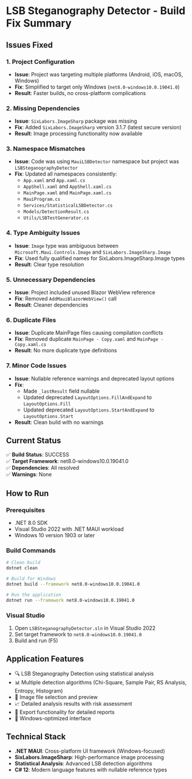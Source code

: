 # LSB Steganography Detector - Build Fix Summary

## Issues Fixed

### 1. Project Configuration
- **Issue**: Project was targeting multiple platforms (Android, iOS, macOS, Windows)
- **Fix**: Simplified to target only Windows (`net8.0-windows10.0.19041.0`)
- **Result**: Faster builds, no cross-platform complications

### 2. Missing Dependencies
- **Issue**: `SixLabors.ImageSharp` package was missing
- **Fix**: Added `SixLabors.ImageSharp` version 3.1.7 (latest secure version)
- **Result**: Image processing functionality now available

### 3. Namespace Mismatches
- **Issue**: Code was using `MauiLSBDetector` namespace but project was `LSBSteganographyDetector`
- **Fix**: Updated all namespaces consistently:
  - `App.xaml` and `App.xaml.cs`
  - `AppShell.xaml` and `AppShell.xaml.cs`
  - `MainPage.xaml` and `MainPage.xaml.cs`
  - `MauiProgram.cs`
  - `Services/StatisticalLSBDetector.cs`
  - `Models/DetectionResult.cs`
  - `Utils/LSBTestGenerator.cs`

### 4. Type Ambiguity Issues
- **Issue**: `Image` type was ambiguous between `Microsoft.Maui.Controls.Image` and `SixLabors.ImageSharp.Image`
- **Fix**: Used fully qualified names for SixLabors.ImageSharp.Image types
- **Result**: Clear type resolution

### 5. Unnecessary Dependencies
- **Issue**: Project included unused Blazor WebView reference
- **Fix**: Removed `AddMauiBlazorWebView()` call
- **Result**: Cleaner dependencies

### 6. Duplicate Files
- **Issue**: Duplicate MainPage files causing compilation conflicts
- **Fix**: Removed duplicate `MainPage - Copy.xaml` and `MainPage - Copy.xaml.cs`
- **Result**: No more duplicate type definitions

### 7. Minor Code Issues
- **Issue**: Nullable reference warnings and deprecated layout options
- **Fix**: 
  - Made `_lastResult` field nullable
  - Updated deprecated `LayoutOptions.FillAndExpand` to `LayoutOptions.Fill`
  - Updated deprecated `LayoutOptions.StartAndExpand` to `LayoutOptions.Start`
- **Result**: Clean build with no warnings

## Current Status
✅ **Build Status**: SUCCESS  
✅ **Target Framework**: net8.0-windows10.0.19041.0  
✅ **Dependencies**: All resolved  
✅ **Warnings**: None  

## How to Run

### Prerequisites
- .NET 8.0 SDK
- Visual Studio 2022 with .NET MAUI workload
- Windows 10 version 1903 or later

### Build Commands
```bash
# Clean build
dotnet clean

# Build for Windows
dotnet build --framework net8.0-windows10.0.19041.0

# Run the application
dotnet run --framework net8.0-windows10.0.19041.0
```

### Visual Studio
1. Open `LSBSteganographyDetector.sln` in Visual Studio 2022
2. Set target framework to `net8.0-windows10.0.19041.0`
3. Build and run (F5)

## Application Features
- 🔍 LSB Steganography Detection using statistical analysis
- 📊 Multiple detection algorithms (Chi-Square, Sample Pair, RS Analysis, Entropy, Histogram)
- 📁 Image file selection and preview
- 📈 Detailed analysis results with risk assessment
- 📄 Export functionality for detailed reports
- 🎯 Windows-optimized interface

## Technical Stack
- **.NET MAUI**: Cross-platform UI framework (Windows-focused)
- **SixLabors.ImageSharp**: High-performance image processing
- **Statistical Analysis**: Advanced LSB detection algorithms
- **C# 12**: Modern language features with nullable reference types 